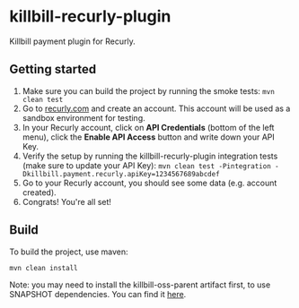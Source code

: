 killbill-recurly-plugin
=======================

Killbill payment plugin for Recurly.

Getting started
---------------

1. Make sure you can build the project by running the smoke tests: `mvn clean test`
2. Go to [recurly.com](http://recurly.com/) and create an account. This account will be used as a sandbox environment for testing.
3. In your Recurly account, click on **API Credentials** (bottom of the left menu), click the **Enable API Access** button and write down your API Key.
4. Verify the setup by running the killbill-recurly-plugin integration tests (make sure to update your API Key): `mvn clean test -Pintegration -Dkillbill.payment.recurly.apiKey=1234567689abcdef`
5. Go to your Recurly account, you should see some data (e.g. account created).
6. Congrats! You're all set!

Build
-----

To build the project, use maven:

    mvn clean install

Note: you may need to install the killbill-oss-parent artifact first, to use SNAPSHOT dependencies. You can find it [here](https://github.com/killbilling/killbill-oss-parent).